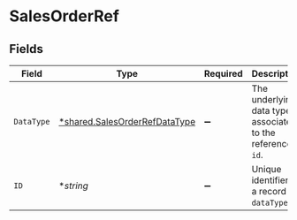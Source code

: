 # SalesOrderRef


## Fields

| Field                                                                                | Type                                                                                 | Required                                                                             | Description                                                                          |
| ------------------------------------------------------------------------------------ | ------------------------------------------------------------------------------------ | ------------------------------------------------------------------------------------ | ------------------------------------------------------------------------------------ |
| `DataType`                                                                           | [*shared.SalesOrderRefDataType](../../../pkg/models/shared/salesorderrefdatatype.md) | :heavy_minus_sign:                                                                   | The underlying data type associated to the reference `id`.                           |
| `ID`                                                                                 | **string*                                                                            | :heavy_minus_sign:                                                                   | Unique identifier to a record in `dataType`.                                         |